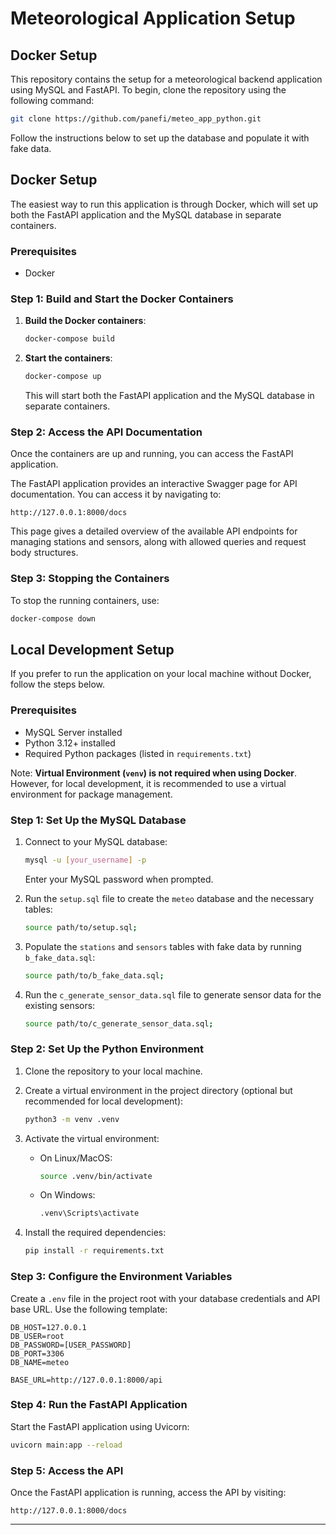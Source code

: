 
# Meteorological Application Setup

## Docker Setup

This repository contains the setup for a meteorological backend application using MySQL and FastAPI. To begin, clone the repository using the following command:

```bash
git clone https://github.com/panefi/meteo_app_python.git
```

Follow the instructions below to set up the database and populate it with fake data.

## Docker Setup

The easiest way to run this application is through Docker, which will set up both the FastAPI application and the MySQL database in separate containers.

### Prerequisites
- Docker

### Step 1: Build and Start the Docker Containers

1. **Build the Docker containers**:
   ```bash
   docker-compose build
   ```

2. **Start the containers**:
   ```bash
   docker-compose up
   ```

   This will start both the FastAPI application and the MySQL database in separate containers.

### Step 2: Access the API Documentation

Once the containers are up and running, you can access the FastAPI application. 

The FastAPI application provides an interactive Swagger page for API documentation. You can access it by navigating to:
```
http://127.0.0.1:8000/docs
```

This page gives a detailed overview of the available API endpoints for managing stations and sensors, along with allowed queries and request body structures.

### Step 3: Stopping the Containers

To stop the running containers, use:
```bash
docker-compose down
```

## Local Development Setup

If you prefer to run the application on your local machine without Docker, follow the steps below.

### Prerequisites
- MySQL Server installed
- Python 3.12+ installed
- Required Python packages (listed in `requirements.txt`)

Note: **Virtual Environment (`venv`) is not required when using Docker**. However, for local development, it is recommended to use a virtual environment for package management.

### Step 1: Set Up the MySQL Database

1. Connect to your MySQL database:
   ```bash
   mysql -u [your_username] -p
   ```
   Enter your MySQL password when prompted.

2. Run the `setup.sql` file to create the `meteo` database and the necessary tables:
   ```bash
   source path/to/setup.sql;
   ```

3. Populate the `stations` and `sensors` tables with fake data by running `b_fake_data.sql`:
   ```bash
   source path/to/b_fake_data.sql;
   ```

4. Run the `c_generate_sensor_data.sql` file to generate sensor data for the existing sensors:
   ```bash
   source path/to/c_generate_sensor_data.sql;
   ```

### Step 2: Set Up the Python Environment

1. Clone the repository to your local machine.

2. Create a virtual environment in the project directory (optional but recommended for local development):
   ```bash
   python3 -m venv .venv
   ```

3. Activate the virtual environment:
   - On Linux/MacOS:
     ```bash
     source .venv/bin/activate
     ```
   - On Windows:
     ```bash
     .venv\Scripts\activate
     ```

4. Install the required dependencies:
   ```bash
   pip install -r requirements.txt
   ```

### Step 3: Configure the Environment Variables

Create a `.env` file in the project root with your database credentials and API base URL. Use the following template:
```
DB_HOST=127.0.0.1
DB_USER=root
DB_PASSWORD=[USER_PASSWORD]
DB_PORT=3306
DB_NAME=meteo

BASE_URL=http://127.0.0.1:8000/api
```

### Step 4: Run the FastAPI Application

Start the FastAPI application using Uvicorn:
```bash
uvicorn main:app --reload
```

### Step 5: Access the API

Once the FastAPI application is running, access the API by visiting:
```
http://127.0.0.1:8000/docs
```

---
